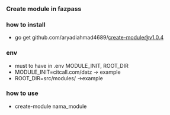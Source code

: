### Create module in fazpass

### how to install
- go get github.com/aryadiahmad4689/create-module@v1.0.4

### env
- must to have in .env MODULE_INIT, ROOT_DIR
- MODULE_INIT=citcall.com/datz -> example
- ROOT_DIR=src/modules/ ->example

### how to use
- create-module nama_module
